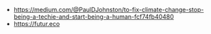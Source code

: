 * https://medium.com/@PaulDJohnston/to-fix-climate-change-stop-being-a-techie-and-start-being-a-human-fcf74fb40480
* https://futur.eco
